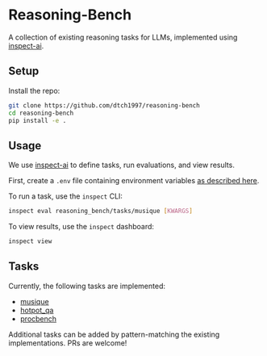 # Reasoning-Bench

A collection of existing reasoning tasks for LLMs, implemented using [inspect-ai](https://github.com/UKGovernmentBEIS/inspect_ai).

## Setup

Install the repo:

```bash
git clone https://github.com/dtch1997/reasoning-bench
cd reasoning-bench
pip install -e .
```

## Usage

We use [inspect-ai](https://github.com/UKGovernmentBEIS/inspect_ai) to define tasks, run evaluations, and view results.

First, create a `.env` file containing environment variables [as described here](https://inspect.ai-safety-institute.org.uk/workflow.html#sec-workflow-configuration).

To run a task, use the `inspect` CLI:

```bash
inspect eval reasoning_bench/tasks/musique [KWARGS]
```

To view results, use the `inspect` dashboard:

```bash
inspect view
```

## Tasks

Currently, the following tasks are implemented:

- [musique](reasoning_bench/tasks/musique/musique.py)
- [hotpot_qa](reasoning_bench/tasks/hotpot_qa/hotpot_qa.py)
- [procbench](reasoning_bench/tasks/procbench/procbench.py)

Additional tasks can be added by pattern-matching the existing implementations.
PRs are welcome!
